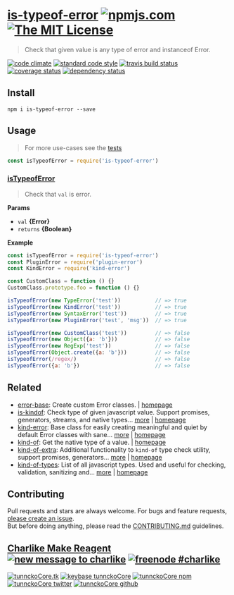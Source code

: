 # [is-typeof-error][author-www-url] [![npmjs.com][npmjs-img]][npmjs-url] [![The MIT License][license-img]][license-url] 

> Check that given value is any type of error and instanceof Error.

[![code climate][codeclimate-img]][codeclimate-url] [![standard code style][standard-img]][standard-url] [![travis build status][travis-img]][travis-url] [![coverage status][coveralls-img]][coveralls-url] [![dependency status][david-img]][david-url]

## Install
```
npm i is-typeof-error --save
```

## Usage
> For more use-cases see the [tests](./test.js)

```js
const isTypeofError = require('is-typeof-error')
```

### [isTypeofError](index.js#L43)
> Check that `val` is error.

**Params**

* `val` **{Error}**    
* `returns` **{Boolean}**  

**Example**

```js
const isTypeofError = require('is-typeof-error')
const PluginError = require('plugin-error')
const KindError = require('kind-error')

const CustomClass = function () {}
CustomClass.prototype.foo = function () {}

isTypeofError(new TypeError('test'))           // => true
isTypeofError(new KindError('test'))           // => true
isTypeofError(new SyntaxError('test'))         // => true
isTypeofError(new PluginError('test', 'msg'))  // => true

isTypeofError(new CustomClass('test'))         // => false
isTypeofError(new Object({a: 'b'}))            // => false
isTypeofError(new RegExp('test'))              // => false
isTypeofError(Object.create({a: 'b'}))         // => false
isTypeofError(/regex/)                         // => false
isTypeofError({a: 'b'})                        // => false
```

## Related
* [error-base](https://www.npmjs.com/package/error-base): Create custom Error classes. | [homepage](https://github.com/doowb/error-base)
* [is-kindof](https://www.npmjs.com/package/is-kindof): Check type of given javascript value. Support promises, generators, streams, and native types… [more](https://www.npmjs.com/package/is-kindof) | [homepage](https://github.com/tunnckocore/is-kindof)
* [kind-error](https://www.npmjs.com/package/kind-error): Base class for easily creating meaningful and quiet by default Error classes with sane… [more](https://www.npmjs.com/package/kind-error) | [homepage](https://github.com/tunnckocore/kind-error)
* [kind-of](https://www.npmjs.com/package/kind-of): Get the native type of a value. | [homepage](https://github.com/jonschlinkert/kind-of)
* [kind-of-extra](https://www.npmjs.com/package/kind-of-extra): Additional functionality to `kind-of` type check utility, support promises, generators… [more](https://www.npmjs.com/package/kind-of-extra) | [homepage](https://github.com/tunnckocore/kind-of-extra)
* [kind-of-types](https://www.npmjs.com/package/kind-of-types): List of all javascript types. Used and useful for checking, validation, sanitizing and… [more](https://www.npmjs.com/package/kind-of-types) | [homepage](https://github.com/tunnckocore/kind-of-types)

## Contributing
Pull requests and stars are always welcome. For bugs and feature requests, [please create an issue](https://github.com/tunnckoCore/is-typeof-error/issues/new).  
But before doing anything, please read the [CONTRIBUTING.md](./CONTRIBUTING.md) guidelines.

## [Charlike Make Reagent](http://j.mp/1stW47C) [![new message to charlike][new-message-img]][new-message-url] [![freenode #charlike][freenode-img]][freenode-url]

[![tunnckoCore.tk][author-www-img]][author-www-url] [![keybase tunnckoCore][keybase-img]][keybase-url] [![tunnckoCore npm][author-npm-img]][author-npm-url] [![tunnckoCore twitter][author-twitter-img]][author-twitter-url] [![tunnckoCore github][author-github-img]][author-github-url]

[npmjs-url]: https://www.npmjs.com/package/is-typeof-error
[npmjs-img]: https://img.shields.io/npm/v/is-typeof-error.svg?label=is-typeof-error

[license-url]: https://github.com/tunnckoCore/is-typeof-error/blob/master/LICENSE
[license-img]: https://img.shields.io/badge/license-MIT-blue.svg

[codeclimate-url]: https://codeclimate.com/github/tunnckoCore/is-typeof-error
[codeclimate-img]: https://img.shields.io/codeclimate/github/tunnckoCore/is-typeof-error.svg

[travis-url]: https://travis-ci.org/tunnckoCore/is-typeof-error
[travis-img]: https://img.shields.io/travis/tunnckoCore/is-typeof-error.svg

[coveralls-url]: https://coveralls.io/r/tunnckoCore/is-typeof-error
[coveralls-img]: https://img.shields.io/coveralls/tunnckoCore/is-typeof-error.svg

[david-url]: https://david-dm.org/tunnckoCore/is-typeof-error
[david-img]: https://img.shields.io/david/tunnckoCore/is-typeof-error.svg

[standard-url]: https://github.com/feross/standard
[standard-img]: https://img.shields.io/badge/code%20style-standard-brightgreen.svg

[author-www-url]: http://www.tunnckoCore.tk
[author-www-img]: https://img.shields.io/badge/www-tunnckoCore.tk-fe7d37.svg

[keybase-url]: https://keybase.io/tunnckocore
[keybase-img]: https://img.shields.io/badge/keybase-tunnckocore-8a7967.svg

[author-npm-url]: https://www.npmjs.com/~tunnckocore
[author-npm-img]: https://img.shields.io/badge/npm-~tunnckocore-cb3837.svg

[author-twitter-url]: https://twitter.com/tunnckoCore
[author-twitter-img]: https://img.shields.io/badge/twitter-@tunnckoCore-55acee.svg

[author-github-url]: https://github.com/tunnckoCore
[author-github-img]: https://img.shields.io/badge/github-@tunnckoCore-4183c4.svg

[freenode-url]: http://webchat.freenode.net/?channels=charlike
[freenode-img]: https://img.shields.io/badge/freenode-%23charlike-5654a4.svg

[new-message-url]: https://github.com/tunnckoCore/ama
[new-message-img]: https://img.shields.io/badge/ask%20me-anything-green.svg


